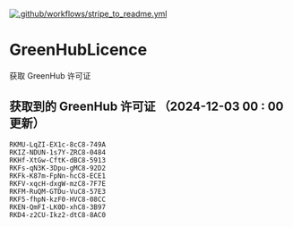 [![.github/workflows/stripe_to_readme.yml](https://github.com/zjx-kimi/GreenHubLicence/actions/workflows/stripe_to_readme.yml/badge.svg)](https://github.com/zjx-kimi/GreenHubLicence/actions/workflows/stripe_to_readme.yml)
# GreenHubLicence
获取 GreenHub 许可证
## 获取到的 GreenHub 许可证 （2024-12-03 00 : 00 更新）
```
RKMU-LqZI-EX1c-8cC8-749A
RKIZ-NDUN-1s7Y-ZRC8-0484
RKHf-XtGw-CftK-dBC8-5913
RKFs-qN3K-3Dpu-gMC8-92D2
RKFk-K87m-FpNn-hcC8-ECE1
RKFV-xqcH-dxgW-mzC8-7F7E
RKFM-RuQM-GTDu-VuC8-57E3
RKF5-fhpN-kzF0-HVC8-08CC
RKEN-QmFI-LK0D-xhC8-3B97
RKD4-z2CU-Ikz2-dtC8-8AC0
```
